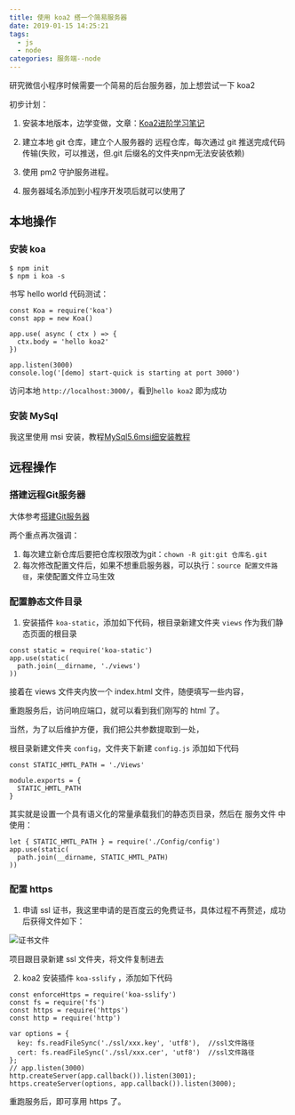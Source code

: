 ```yaml
---
title: 使用 koa2 搭一个简易服务器
date: 2019-01-15 14:25:21
tags: 
  - js
  - node
categories: 服务端--node
---
```


研究微信小程序时候需要一个简易的后台服务器，加上想尝试一下 koa2

<!-- more -->

初步计划：

1. 安装本地版本，边学变做，文章：[Koa2进阶学习笔记](https://chenshenhai.github.io/koa2-note/)

2. 建立本地 git 仓库，建立个人服务器的 远程仓库，每次通过 git 推送完成代码传输(失败，可以推送，但.git 后缀名的文件夹npm无法安装依赖)

3. 使用 pm2 守护服务进程。

4. 服务器域名添加到小程序开发项后就可以使用了

## 本地操作

### 安装 koa

```
$ npm init
$ npm i koa -s
```

书写 hello world 代码测试：

```
const Koa = require('koa')
const app = new Koa()

app.use( async ( ctx ) => {
  ctx.body = 'hello koa2'
})

app.listen(3000)
console.log('[demo] start-quick is starting at port 3000')
```

访问本地 `http://localhost:3000/`，看到`hello koa2` 即为成功

### 安装 MySql

我这里使用 msi 安装，教程[MySql5.6msi细安装教程](https://blog.csdn.net/q1035331653/article/details/80256170)

## 远程操作

### 搭建远程Git服务器

大体参考[搭建Git服务器](https://www.liaoxuefeng.com/wiki/0013739516305929606dd18361248578c67b8067c8c017b000/00137583770360579bc4b458f044ce7afed3df579123eca000)

两个重点再次强调：

1. 每次建立新仓库后要把仓库权限改为git：`chown -R git:git 仓库名.git`
2. 每次修改配置文件后，如果不想重启服务器，可以执行：`source 配置文件路径`，来使配置文件立马生效

### 配置静态文件目录

1. 安装插件 `koa-static`，添加如下代码，根目录新建文件夹 `views` 作为我们静态页面的根目录

```
const static = require('koa-static')
app.use(static(
  path.join(__dirname, './views')
))
```

接着在 views 文件夹内放一个 index.html 文件，随便填写一些内容，

重跑服务后，访问响应端口，就可以看到我们刚写的 html 了。

当然，为了以后维护方便，我们把公共参数提取到一处，

根目录新建文件夹 `config`，文件夹下新建 `config.js` 添加如下代码

```
const STATIC_HMTL_PATH = './Views'

module.exports = {
  STATIC_HMTL_PATH
}
```

其实就是设置一个具有语义化的常量承载我们的静态页目录，然后在 服务文件 中使用：

```
let { STATIC_HMTL_PATH } = require('./Config/config')
app.use(static(
  path.join(__dirname, STATIC_HMTL_PATH)
))

```

### 配置 https

1. 申请 ssl 证书，我这里申请的是百度云的免费证书，具体过程不再赘述，成功后获得文件如下：

![证书文件](./0.jpg)

项目跟目录新建 ssl 文件夹，将文件复制进去

2. koa2 安装插件 `koa-sslify` ，添加如下代码

```
const enforceHttps = require('koa-sslify')
const fs = require('fs')
const https = require('https')
const http = require('http')

var options = {
  key: fs.readFileSync('./ssl/xxx.key', 'utf8'),  //ssl文件路径
  cert: fs.readFileSync('./ssl/xxx.cer', 'utf8')  //ssl文件路径
};
// app.listen(3000)
http.createServer(app.callback()).listen(3001);
https.createServer(options, app.callback()).listen(3000);
```

重跑服务后，即可享用 https 了。